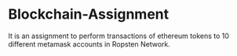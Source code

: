 # Blockchain-Assignment
It is an assignment to perform transactions of ethereum tokens to 10 different metamask accounts in Ropsten Network.
